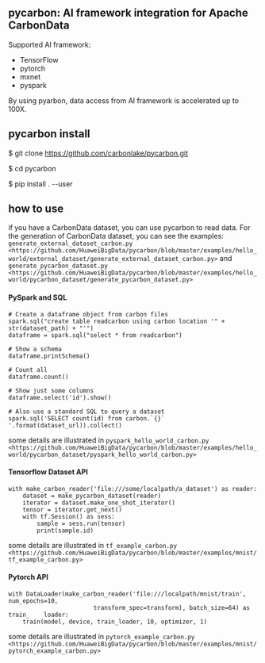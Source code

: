 ## pycarbon: AI framework integration for Apache CarbonData

Supported AI framework:
- TensorFlow
- pytorch
- mxnet
- pyspark

By using pyarbon, data access from AI framework is accelerated up to 100X. 

## pycarbon install

$ git clone https://github.com/carbonlake/pycarbon.git

$ cd pycarbon

$ pip install . --user

## how to use

if you have a CarbonData dataset, you can use pycarbon to read data. For the generation of CarbonData dataset, you can see the examples:
`generate_external_dataset_carbon.py <https://github.com/HuaweiBigData/pycarbon/blob/master/examples/hello_world/external_dataset/generate_external_dataset_carbon.py>` and 
`generate_pycarbon_dataset.py <https://github.com/HuaweiBigData/pycarbon/blob/master/examples/hello_world/pycarbon_dataset/generate_pycarbon_dataset.py>`

#### PySpark and SQL
    # Create a dataframe object from carbon files
    spark.sql("create table readcarbon using carbon location '" + str(dataset_path) + "'")
    dataframe = spark.sql("select * from readcarbon")

    # Show a schema
    dataframe.printSchema()

    # Count all
    dataframe.count()

    # Show just some columns
    dataframe.select('id').show()

    # Also use a standard SQL to query a dataset
    spark.sql('SELECT count(id) from carbon.`{}` '.format(dataset_url)).collect()

some details are illustrated in `pyspark_hello_world_carbon.py <https://github.com/HuaweiBigData/pycarbon/blob/master/examples/hello_world/pycarbon_dataset/pyspark_hello_world_carbon.py>`

#### Tensorflow Dataset API
    with make_carbon_reader('file:///some/localpath/a_dataset') as reader:
        dataset = make_pycarbon_dataset(reader)
        iterator = dataset.make_one_shot_iterator()
        tensor = iterator.get_next()
        with tf.Session() as sess:
            sample = sess.run(tensor)
            print(sample.id)

some details are illustrated in `tf_example_carbon.py <https://github.com/HuaweiBigData/pycarbon/blob/master/examples/mnist/tf_example_carbon.py>`

#### Pytorch API
    with DataLoader(make_carbon_reader('file:///localpath/mnist/train', num_epochs=10,
                            transform_spec=transform), batch_size=64) as train_    loader:
        train(model, device, train_loader, 10, optimizer, 1)

some details are illustrated in `pytorch_example_carbon.py <https://github.com/HuaweiBigData/pycarbon/blob/master/examples/mnist/pytorch_example_carbon.py>`
